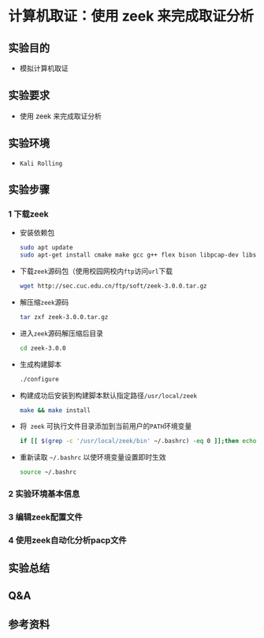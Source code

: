 # 计算机取证：使用 zeek 来完成取证分析



## 实验目的

* 模拟计算机取证

## 实验要求

* 使用 zeek 来完成取证分析

## 实验环境

* `Kali Rolling`

## 实验步骤

<h3 id="1">1 下载zeek</h3>

* 安装依赖包

  ```bash
  sudo apt update
  sudo apt-get install cmake make gcc g++ flex bison libpcap-dev libssl-dev python-dev swig zlib1g-dev
  ```

* 下载`zeek`源码包（使用校园网校内`ftp`访问`url`下载

  ```bash
  wget http://sec.cuc.edu.cn/ftp/soft/zeek-3.0.0.tar.gz
  ```

* 解压缩`zeek`源码

  ```bash
  tar zxf zeek-3.0.0.tar.gz
  ```

* 进入`zeek`源码解压缩后目录

  ```bash
  cd zeek-3.0.0
  ```

* 生成构建脚本

  ```bash
  ./configure
  ```

* 构建成功后安装到构建脚本默认指定路径`/usr/local/zeek`

  ```bash
  make && make install
  ```

* 将` zeek` 可执行文件目录添加到当前用户的` PATH `环境变量

  ```bash
  if [[ $(grep -c '/usr/local/zeek/bin' ~/.bashrc) -eq 0 ]];then echo 'export PATH=/usr/local/zeek/bin:$PATH' >> ~/.bashrc;fi
  ```

* 重新读取 `~/.bashrc` 以使环境变量设置即时生效

  ```bash
  source ~/.bashrc
  ```

<h3 id="2">2 实验环境基本信息</h3>

<h3 id="3">3 编辑zeek配置文件</h3>

<h3 id="4">4 使用zeek自动化分析pacp文件</h3>

## 实验总结

## Q&A

## 参考资料



